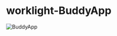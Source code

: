 worklight-BuddyApp
==================

![BuddyApp](https://raw.githubusercontent.com/voidabhi/worklight-PizzaDeliveryApp/screenshot/screenshot.jpg)
